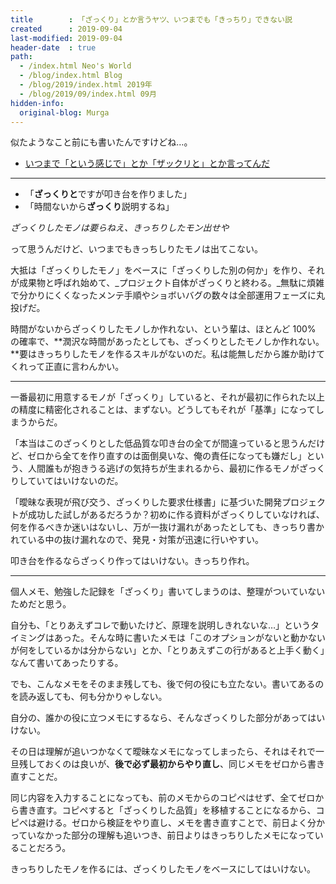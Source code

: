 ```yaml
---
title        : 「ざっくり」とか言うヤツ、いつまでも「きっちり」できない説
created      : 2019-09-04
last-modified: 2019-09-04
header-date  : true
path:
  - /index.html Neo's World
  - /blog/index.html Blog
  - /blog/2019/index.html 2019年
  - /blog/2019/09/index.html 09月
hidden-info:
  original-blog: Murga
---
```


似たようなこと前にも書いたんですけどね…。

- [いつまで「という感じで」とか「ザックリと」とか言ってんだ](/blog/2017/09/21-01.html)

---

- 「**ざっくりと**ですが叩き台を作りました」
- 「時間ないから**ざっくり**説明するね」

_ざっくりしたモノは要らねえ、きっちりしたモン出せや_

って思うんだけど、いつまでもきっちしりたモノは出てこない。

大抵は「ざっくりしたモノ」をベースに「ざっくりした別の何か」を作り、それが成果物と呼ばれ始めて、_プロジェクト自体がざっくりと終わる。_無駄に煩雑で分かりにくくなったメンテ手順やショボいバグの数々は全部運用フェーズに丸投げだ。

時間がないからざっくりしたモノしか作れない、という輩は、ほとんど 100% の確率で、**潤沢な時間があったとしても、ざっくりとしたモノしか作れない。**要はきっちりしたモノを作るスキルがないのだ。私は能無しだから誰か助けてくれって正直に言わんかい。

---

一番最初に用意するモノが「ざっくり」していると、それが最初に作られた以上の精度に精密化されることは、まずない。どうしてもそれが「基準」になってしまうからだ。

「本当はこのざっくりとした低品質な叩き台の全てが間違っていると思うんだけど、ゼロから全てを作り直すのは面倒臭いな、俺の責任になっても嫌だし」という、人間誰もが抱きうる逃げの気持ちが生まれるから、最初に作るモノがざっくりしていてはいけないのだ。

「曖昧な表現が飛び交う、ざっくりした要求仕様書」に基づいた開発プロジェクトが成功した試しがあるだろうか？初めに作る資料がざっくりしていなければ、何を作るべきか迷いはないし、万が一抜け漏れがあったとしても、きっちり書かれている中の抜け漏れなので、発見・対策が迅速に行いやすい。

叩き台を作るならざっくり作ってはいけない。きっちり作れ。

---

個人メモ、勉強した記録を「ざっくり」書いてしまうのは、整理がついていないためだと思う。

自分も、「とりあえずコレで動いたけど、原理を説明しきれないな…」というタイミングはあった。そんな時に書いたメモは「このオプションがないと動かないが何をしているかは分からない」とか、「とりあえずこの行があると上手く動く」なんて書いてあったりする。

でも、こんなメモをそのまま残しても、後で何の役にも立たない。書いてあるのを読み返しても、何も分かりゃしない。

自分の、誰かの役に立つメモにするなら、そんなざっくりした部分があってはいけない。

その日は理解が追いつかなくて曖昧なメモになってしまったら、それはそれで一旦残しておくのは良いが、**後で必ず最初からやり直し**、同じメモをゼロから書き直すことだ。

同じ内容を入力することになっても、前のメモからのコピペはせず、全てゼロから書き直す。コピペすると「ざっくりした品質」を移植することになるから、コピペは避ける。ゼロから検証をやり直し、メモを書き直すことで、前日よく分かっていなかった部分の理解も追いつき、前日よりはきっちりしたメモになっていることだろう。

きっちりしたモノを作るには、ざっくりしたモノをベースにしてはいけない。
